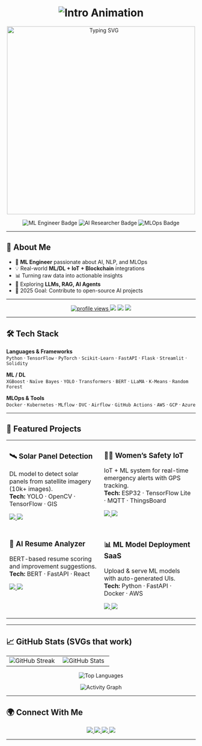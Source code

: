<!-- Main Title with Wave Effect -->
<h1 align="center">
  <img src="https://readme-typing-svg.demolab.com?font=Orbitron&weight=700&size=36&duration=4000&pause=1000&color=6C63FF&center=true&vCenter=true&repeat=false&width=600&lines=Hi+There+%F0%9F%91%8B+I+am+Utpal+Barua" alt="Intro Animation">
</h1>


<p align="center">
  <img src="https://user-images.githubusercontent.com/74038190/225813708-98b745f2-7d22-48cf-9150-083f1b00d6c9.gif" alt="Typing SVG" width="500">
</p>

<!-- ===== Professional Badges ===== -->
<p align="center">
  <img src="https://img.shields.io/badge/💼-ML+Engineer-blue?style=for-the-badge&logo=python&logoColor=white" alt="ML Engineer Badge">
  <img src="https://img.shields.io/badge/🧠-AI+Research-green?style=for-the-badge&logo=tensorflow&logoColor=white" alt="AI Researcher Badge">
  <img src="https://img.shields.io/badge/⚙️-MLOps-purple?style=for-the-badge&logo=docker&logoColor=white" alt="MLOps Badge">
</p>


---

## 🚀 About Me
- 🎯 **ML Engineer** passionate about AI, NLP, and MLOps  
- 💡 Real-world **ML/DL + IoT + Blockchain** integrations  
- 📊 Turning raw data into actionable insights  
- 🌱 Exploring **LLMs, RAG, AI Agents**  
- 🎯 2025 Goal: Contribute to open-source AI projects  

---

<p align="center">
  <a href="https://github.com/Utpal-Barua">
    <img src="https://komarev.com/ghpvc/?username=Utpal-Barua&style=for-the-badge&color=00C2FF" alt="profile views" />
  </a>
  <img src="https://img.shields.io/badge/ML-%F0%9F%A4%96-blue?style=for-the-badge" />
  <img src="https://img.shields.io/badge/DL-%F0%9F%A4%97-orange?style=for-the-badge" />
  <img src="https://img.shields.io/badge/NLP-%F0%9F%93%9A-green?style=for-the-badge" />
</p>

---

## 🛠 Tech Stack

**Languages & Frameworks**  
`Python` · `TensorFlow` · `PyTorch` · `Scikit-Learn` · `FastAPI` · `Flask` · `Streamlit` · `Solidity`

**ML / DL**  
`XGBoost` · `Naïve Bayes` · `YOLO` · `Transformers` · `BERT` · `LLaMA` · `K-Means` · `Random Forest`

**MLOps & Tools**  
`Docker` · `Kubernetes` · `MLflow` · `DVC` · `Airflow` · `GitHub Actions` · `AWS` · `GCP` · `Azure`

---

## 📌 Featured Projects

<!-- Using tables ensures perfect alignment of “cards” on GitHub -->
<table align="center">
  <tr>
    <td width="50%" valign="top">
      <h3>🛰️ Solar Panel Detection</h3>
      <p>
        DL model to detect solar panels from satellite imagery (10k+ images).  
        <br><b>Tech:</b> YOLO · OpenCV · TensorFlow · GIS
      </p>
      <p>
        <a href="https://github.com/username/solar-detection">
          <img src="https://img.shields.io/badge/View_Repo-181717?style=for-the-badge&logo=github&logoColor=white" />
        </a>
        <a href="https://your-demo-link.example.com">
          <img src="https://img.shields.io/badge/Live_Demo-00C2FF?style=for-the-badge" />
        </a>
      </p>
    </td>
    <td width="50%" valign="top">
      <h3>👩‍🦰 Women’s Safety IoT</h3>
      <p>
        IoT + ML system for real-time emergency alerts with GPS tracking.  
        <br><b>Tech:</b> ESP32 · TensorFlow Lite · MQTT · ThingsBoard
      </p>
      <p>
        <a href="https://github.com/username/womens-safety-iot">
          <img src="https://img.shields.io/badge/View_Repo-181717?style=for-the-badge&logo=github&logoColor=white" />
        </a>
        <a href="https://your-case-study-link.example.com">
          <img src="https://img.shields.io/badge/Case_Study-00C2FF?style=for-the-badge" />
        </a>
      </p>
    </td>
  </tr>
  <tr>
    <td width="50%" valign="top">
      <h3>🧠 AI Resume Analyzer</h3>
      <p>
        BERT-based resume scoring and improvement suggestions.  
        <br><b>Tech:</b> BERT · FastAPI · React
      </p>
      <p>
        <a href="https://github.com/username/resume-analyzer">
          <img src="https://img.shields.io/badge/View_Repo-181717?style=for-the-badge&logo=github&logoColor=white" />
        </a>
        <a href="https://your-demo-link.example.com">
          <img src="https://img.shields.io/badge/Try_It-00C2FF?style=for-the-badge" />
        </a>
      </p>
    </td>
    <td width="50%" valign="top">
      <h3>📊 ML Model Deployment SaaS</h3>
      <p>
        Upload & serve ML models with auto-generated UIs.  
        <br><b>Tech:</b> Python · FastAPI · Docker · AWS
      </p>
      <p>
        <a href="https://github.com/username/ml-saas">
          <img src="https://img.shields.io/badge/View_Repo-181717?style=for-the-badge&logo=github&logoColor=white" />
        </a>
        <a href="https://your-demo-link.example.com">
          <img src="https://img.shields.io/badge/Live_Demo-00C2FF?style=for-the-badge" />
        </a>
      </p>
    </td>
  </tr>
</table>

---

## 📈 GitHub Stats (SVGs that work)

<!-- 2 cards on the same row; equal heights for clean alignment -->
<table align="center">
  <tr>
    <td align="center" width="50%">
      <img src="https://github-readme-streak-stats.herokuapp.com?user=Utpal-Barua&theme=tokyonight&hide_border=true" alt="GitHub Streak" />
    </td>
    <td align="center" width="50%">
      <img src="https://github-readme-stats.vercel.app/api?username=Utpal-Barua&show_icons=true&theme=tokyonight&hide_border=true" alt="GitHub Stats" />
    </td>
  </tr>
</table>

<p align="center">
  <img src="https://github-readme-stats.vercel.app/api/top-langs/?username=Utpal-Barua&layout=compact&theme=tokyonight&hide_border=true" alt="Top Languages" />
</p>

<!-- Optional: Activity Graph (SVG) -->
<p align="center">
  <img src="https://github-readme-activity-graph.vercel.app/graph?username=Utpal-Barua&theme=tokyo-night&hide_border=true" alt="Activity Graph" />
</p>

---

## 🌍 Connect With Me
<p align="center">
  <a href="https://www.linkedin.com/in/utpalbarua/">
    <img src="https://img.shields.io/badge/LinkedIn-0e76a8?style=for-the-badge&logo=LinkedIn&logoColor=white" />
  </a>
  <a href="mailto:youremail@example.com">
    <img src="https://img.shields.io/badge/Email-D14836?style=for-the-badge&logo=gmail&logoColor=white" />
  </a>
  <a href="https://twitter.com/yourhandle">
    <img src="https://img.shields.io/badge/Twitter-1DA1F2?style=for-the-badge&logo=twitter&logoColor=white" />
  </a>
  <a href="https://yourportfolio.com">
    <img src="https://img.shields.io/badge/Portfolio-000000?style=for-the-badge&logo=About.me&logoColor=white" />
  </a>
</p>

---
